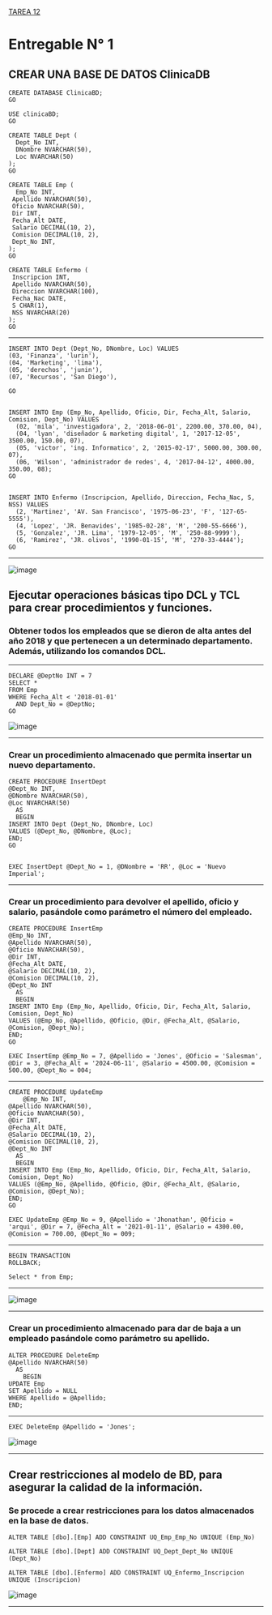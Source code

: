 [TAREA 12](https://github.com/lYAN170/Entregable-N1-BASE-Y-ESTRUCTURA-DE-DATOS/blob/main/TAREA%2012.md "título")


# Entregable N° 1


## CREAR UNA BASE DE DATOS ClinicaDB

    CREATE DATABASE ClinicaBD;
    GO

    USE clinicaBD;
    GO

    CREATE TABLE Dept (
      Dept_No INT,
      DNombre NVARCHAR(50),
      Loc NVARCHAR(50)
    );
    GO

    CREATE TABLE Emp (
      Emp_No INT,
     Apellido NVARCHAR(50),
     Oficio NVARCHAR(50),
     Dir INT,
     Fecha_Alt DATE,
     Salario DECIMAL(10, 2),
     Comision DECIMAL(10, 2),
     Dept_No INT,
    );
    GO

    CREATE TABLE Enfermo (
     Inscripcion INT,
     Apellido NVARCHAR(50),
     Direccion NVARCHAR(100),
     Fecha_Nac DATE,
     S CHAR(1),
     NSS NVARCHAR(20)
    );
    GO

---

    INSERT INTO Dept (Dept_No, DNombre, Loc) VALUES 
    (03, 'Finanza', 'lurin'),
    (04, 'Marketing', 'lima'),
    (05, 'derechos', 'junin'),
    (07, 'Recursos', 'San Diego'),

    GO


    INSERT INTO Emp (Emp_No, Apellido, Oficio, Dir, Fecha_Alt, Salario, Comision, Dept_No) VALUES
      (02, 'mila', 'investigadora', 2, '2018-06-01', 2200.00, 370.00, 04),
      (04, 'lyan', 'diseñador & marketing digital', 1, '2017-12-05', 3500.00, 150.00, 07),
      (05, 'victor', 'ing. Informatico', 2, '2015-02-17', 5000.00, 300.00, 07),
      (06, 'Wilson', 'administrador de redes', 4, '2017-04-12', 4000.00, 350.00, 08);
    GO


    INSERT INTO Enfermo (Inscripcion, Apellido, Direccion, Fecha_Nac, S, NSS) VALUES
      (2, 'Martinez', 'AV. San Francisco', '1975-06-23', 'F', '127-65-5555'),
      (4, 'Lopez', 'JR. Benavides', '1985-02-28', 'M', '200-55-6666'),
      (5, 'Gonzalez', 'JR. Lima', '1979-12-05', 'M', '250-88-9999'),
      (6, 'Ramirez', 'JR. olivos', '1990-01-15', 'M', '270-33-4444');
    GO

---


![image](https://github.com/lYAN170/Entregable-N1-BASE-Y-ESTRUCTURA-DE-DATOS/assets/169726463/ef846d27-6e13-4ccb-b78c-8c135b49c3f8)


## Ejecutar operaciones básicas tipo DCL y TCL para crear procedimientos y funciones.
### Obtener todos los empleados que se dieron de alta antes del año 2018 y que pertenecen a un determinado departamento. Además, utilizando los comandos DCL.

---

    DECLARE @DeptNo INT = 7
    SELECT *
    FROM Emp
    WHERE Fecha_Alt < '2018-01-01'
      AND Dept_No = @DeptNo;
    GO  
![image](https://github.com/lYAN170/TAREA11/assets/169726463/e3b5119d-19a1-4fb5-acd1-e5187bfd2f61)

---
### Crear un procedimiento almacenado que permita insertar un nuevo departamento.


    CREATE PROCEDURE InsertDept
    @Dept_No INT,
    @DNombre NVARCHAR(50),
    @Loc NVARCHAR(50)
      AS
      BEGIN
    INSERT INTO Dept (Dept_No, DNombre, Loc)
    VALUES (@Dept_No, @DNombre, @Loc);
    END;
    GO


    EXEC InsertDept @Dept_No = 1, @DNombre = 'RR', @Loc = 'Nuevo Imperial';


---
### Crear un procedimiento para devolver el apellido, oficio y salario, pasándole como parámetro el número del empleado.
    CREATE PROCEDURE InsertEmp
    @Emp_No INT,
    @Apellido NVARCHAR(50),
    @Oficio NVARCHAR(50),
    @Dir INT,
    @Fecha_Alt DATE,
    @Salario DECIMAL(10, 2),
    @Comision DECIMAL(10, 2),
    @Dept_No INT
      AS
      BEGIN
    INSERT INTO Emp (Emp_No, Apellido, Oficio, Dir, Fecha_Alt, Salario, Comision, Dept_No)
    VALUES (@Emp_No, @Apellido, @Oficio, @Dir, @Fecha_Alt, @Salario, @Comision, @Dept_No);
    END;
    GO

    EXEC InsertEmp @Emp_No = 7, @Apellido = 'Jones', @Oficio = 'Salesman', @Dir = 3, @Fecha_Alt = '2024-06-11', @Salario = 4500.00, @Comision = 500.00, @Dept_No = 004;


---
    CREATE PROCEDURE UpdateEmp
        @Emp_No INT,
    @Apellido NVARCHAR(50),
    @Oficio NVARCHAR(50),
    @Dir INT,
    @Fecha_Alt DATE,
    @Salario DECIMAL(10, 2),
    @Comision DECIMAL(10, 2),
    @Dept_No INT
      AS
      BEGIN
    INSERT INTO Emp (Emp_No, Apellido, Oficio, Dir, Fecha_Alt, Salario, Comision, Dept_No)
    VALUES (@Emp_No, @Apellido, @Oficio, @Dir, @Fecha_Alt, @Salario, @Comision, @Dept_No);
    END;
    GO

    EXEC UpdateEmp @Emp_No = 9, @Apellido = 'Jhonathan', @Oficio = 'arqui', @Dir = 7, @Fecha_Alt = '2021-01-11', @Salario = 4300.00, @Comision = 700.00, @Dept_No = 009;


---

    BEGIN TRANSACTION
    ROLLBACK;

    Select * from Emp;

---

![image](https://github.com/lYAN170/Entregable-N1-BASE-Y-ESTRUCTURA-DE-DATOS/assets/169726463/ae6878a1-5f30-4fbe-8bf9-cbf7bbef7033)


---

### Crear un procedimiento almacenado para dar de baja a un empleado pasándole como parámetro su apellido.

    ALTER PROCEDURE DeleteEmp
    @Apellido NVARCHAR(50)
      AS
        BEGIN
    UPDATE Emp
    SET Apellido = NULL
    WHERE Apellido = @Apellido;
    END;

---

    EXEC DeleteEmp @Apellido = 'Jones';


![image](https://github.com/lYAN170/Entregable-N1-BASE-Y-ESTRUCTURA-DE-DATOS/assets/169726463/556bdcc1-f312-40c4-962b-372b570faf16)

----

## Crear restricciones al modelo de BD, para asegurar la calidad de la información.
### Se procede a crear restricciones para los datos almacenados en la base de datos.

    ALTER TABLE [dbo].[Emp] ADD CONSTRAINT UQ_Emp_Emp_No UNIQUE (Emp_No)

    ALTER TABLE [dbo].[Dept] ADD CONSTRAINT UQ_Dept_Dept_No UNIQUE (Dept_No)

    ALTER TABLE [dbo].[Enfermo] ADD CONSTRAINT UQ_Enfermo_Inscripcion UNIQUE (Inscripcion)

![image](https://github.com/lYAN170/Entregable-N1-BASE-Y-ESTRUCTURA-DE-DATOS/assets/169726463/ee55039e-2f95-43a0-b510-5301d7e4498f)

---




